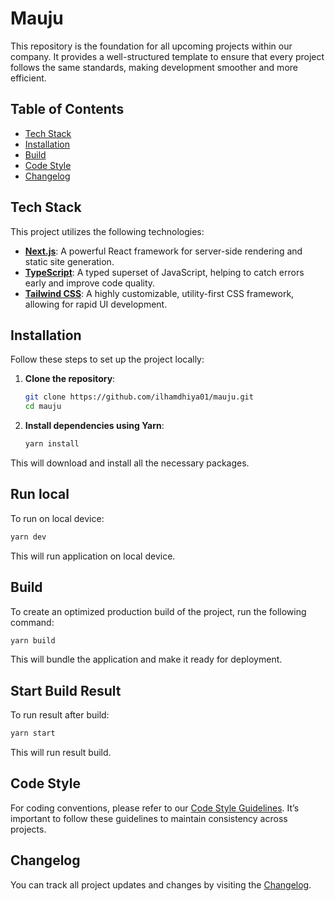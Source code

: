 # Mauju

This repository is the foundation for all upcoming projects within our company. It provides a well-structured template to ensure that every project follows the same standards, making development smoother and more efficient.

## Table of Contents

- [Tech Stack](#tech-stack)
- [Installation](#installation)
- [Build](#build)
- [Code Style](#code-style)
- [Changelog](#changelog)

## Tech Stack

This project utilizes the following technologies:

- **[Next.js](https://nextjs.org/)**: A powerful React framework for server-side rendering and static site generation.
- **[TypeScript](https://www.typescriptlang.org/)**: A typed superset of JavaScript, helping to catch errors early and improve code quality.
- **[Tailwind CSS](https://tailwindcss.com/)**: A highly customizable, utility-first CSS framework, allowing for rapid UI development.

## Installation

Follow these steps to set up the project locally:

1. **Clone the repository**:

   ```bash
   git clone https://github.com/ilhamdhiya01/mauju.git
   cd mauju
   ```

2. **Install dependencies using Yarn**:
   ```bash
   yarn install
   ```

This will download and install all the necessary packages.

## Run local

To run on local device:

```bash
yarn dev
```

This will run application on local device.

## Build

To create an optimized production build of the project, run the following command:

```bash
yarn build
```

This will bundle the application and make it ready for deployment.

## Start Build Result

To run result after build:

```bash
yarn start
```

This will run result build.

## Code Style

For coding conventions, please refer to our [Code Style Guidelines](./CODE_STYLE.md). It’s important to follow these guidelines to maintain consistency across projects.

## Changelog

You can track all project updates and changes by visiting the [Changelog](./CHANGELOG.md).
